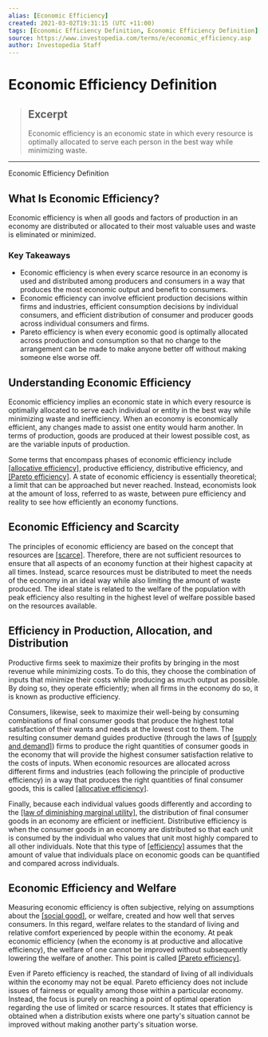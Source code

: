 ```yaml
---
alias: [Economic Efficiency]
created: 2021-03-02T19:31:15 (UTC +11:00)
tags: [Economic Efficiency Definition, Economic Efficiency Definition]
source: https://www.investopedia.com/terms/e/economic_efficiency.asp
author: Investopedia Staff
---
```


# Economic Efficiency Definition

> ## Excerpt
> Economic efficiency is an economic state in which every resource is optimally allocated to serve each person in the best way while minimizing waste.

---

Economic Efficiency Definition
## What Is Economic Efficiency?

Economic efficiency is when all goods and factors of production in an economy are distributed or allocated to their most valuable uses and waste is eliminated or minimized.

### Key Takeaways

-   Economic efficiency is when every scarce resource in an economy is used and distributed among producers and consumers in a way that produces the most economic output and benefit to consumers.
-   Economic efficiency can involve efficient production decisions within firms and industries, efficient consumption decisions by individual consumers, and efficient distribution of consumer and producer goods across individual consumers and firms.
-   Pareto efficiency is when every economic good is optimally allocated across production and consumption so that no change to the arrangement can be made to make anyone better off without making someone else worse off.

## Understanding Economic Efficiency

Economic efficiency implies an economic state in which every resource is optimally allocated to serve each individual or entity in the best way while minimizing waste and inefficiency. When an economy is economically efficient, any changes made to assist one entity would harm another. In terms of production, goods are produced at their lowest possible cost, as are the variable inputs of production.

Some terms that encompass phases of economic efficiency include [[allocative efficiency]](https://www.investopedia.com/terms/a/allocationalefficiency.asp), productive efficiency, distributive efficiency, and [[Pareto efficiency]](https://www.investopedia.com/terms/p/pareto-efficiency.asp). A state of economic efficiency is essentially theoretical; a limit that can be approached but never reached. Instead, economists look at the amount of loss, referred to as waste, between pure efficiency and reality to see how efficiently an economy functions.

## Economic Efficiency and Scarcity

The principles of economic efficiency are based on the concept that resources are [[scarce]](https://www.investopedia.com/terms/s/scarcity.asp). Therefore, there are not sufficient resources to ensure that all aspects of an economy function at their highest capacity at all times. Instead, scarce resources must be distributed to meet the needs of the economy in an ideal way while also limiting the amount of waste produced. The ideal state is related to the welfare of the population with peak efficiency also resulting in the highest level of welfare possible based on the resources available.

## Efficiency in Production, Allocation, and Distribution

Productive firms seek to maximize their profits by bringing in the most revenue while minimizing costs. To do this, they choose the combination of inputs that minimize their costs while producing as much output as possible. By doing so, they operate efficiently; when all firms in the economy do so, it is known as productive efficiency.

Consumers, likewise, seek to maximize their well-being by consuming combinations of final consumer goods that produce the highest total satisfaction of their wants and needs at the lowest cost to them. The resulting consumer demand guides productive (through the laws of [[supply and demand]](https://www.investopedia.com/terms/l/law-of-supply-demand.asp)) firms to produce the right quantities of consumer goods in the economy that will provide the highest consumer satisfaction relative to the costs of inputs. When economic resources are allocated across different firms and industries (each following the principle of productive efficiency) in a way that produces the right quantities of final consumer goods, this is called [[allocative efficiency]](https://www.investopedia.com/terms/a/allocationalefficiency.asp).

Finally, because each individual values goods differently and according to the [[law of diminishing marginal utility]](https://www.investopedia.com/terms/l/lawofdiminishingutility.asp), the distribution of final consumer goods in an economy are efficient or inefficient. Distributive efficiency is when the consumer goods in an economy are distributed so that each unit is consumed by the individual who values that unit most highly compared to all other individuals. Note that this type of [[efficiency]](https://www.investopedia.com/terms/e/efficiency.asp) assumes that the amount of value that individuals place on economic goods can be quantified and compared across individuals.

## Economic Efficiency and Welfare

Measuring economic efficiency is often subjective, relying on assumptions about the [[social good]](https://www.investopedia.com/terms/s/social_good.asp), or welfare, created and how well that serves consumers. In this regard, welfare relates to the standard of living and relative comfort experienced by people within the economy. At peak economic efficiency (when the economy is at productive and allocative efficiency), the welfare of one cannot be improved without subsequently lowering the welfare of another. This point is called [[Pareto efficiency]](https://www.investopedia.com/terms/p/pareto-efficiency.asp).

Even if Pareto efficiency is reached, the standard of living of all individuals within the economy may not be equal. Pareto efficiency does not include issues of fairness or equality among those within a particular economy. Instead, the focus is purely on reaching a point of optimal operation regarding the use of limited or scarce resources. It states that efficiency is obtained when a distribution exists where one party's situation cannot be improved without making another party's situation worse.
